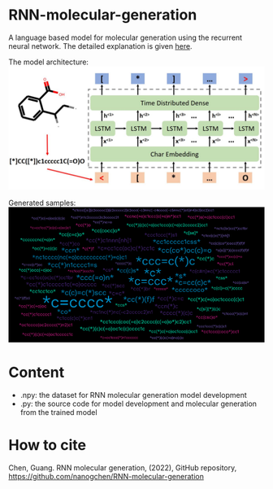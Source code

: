 # RNN-molecular-generation
A language based model for molecular generation using the recurrent neural network. The detailed explanation is given [here](https://www.gchenlab.com/molecular-generation-using-rnn/).

The model architecture:
<img src="RNN-mol-gen.jpg" alt="drawing" width="600"/>

Generated samples:
<img src="RNN-mol-gen.jpeg" alt="drawing" width="600"/>

# Content
- .npy: the dataset for RNN molecular generation model development
- .py: the source code for model development and molecular generation from the trained model

# How to cite
Chen, Guang. RNN molecular generation, (2022), GitHub repository, https://github.com/nanogchen/RNN-molecular-generation
